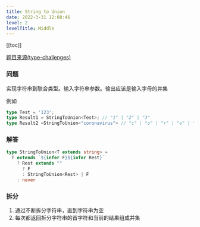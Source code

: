 ```yaml
---
title: String to Union
date: 2022-3-31 12:08:46
level: 2
levelTitle: Middle
---
```


[[toc]]

[题目来源(type-challenges)](https://github.com/FuBaooo/type-challenges/blob/master/questions/531-medium-string-to-union/README.md)

### 问题
实现字符串到联合类型。输入字符串参数。输出应该是输入字母的并集

例如
```typescript
type Test = '123';
type Result1 = StringToUnion<Test>; // "1" | "2" | "3"
type Result2 =StringToUnion<"coronavirus"> // "c" | "o" | "r" | "o" | "n" | "a" | "v" | "i" | "r" | "u" | "s">>
```

### 解答
```typescript
type StringToUnion<T extends string> = 
  T extends `${infer F}${infer Rest}`
    ? Rest extends ""
      ? F
      : StringToUnion<Rest> | F
    : never
```

### 拆分
1. 通过不断拆分字符串，直到字符串为空
2. 每次都返回拆分字符串的首字符和当前的结果组成并集
